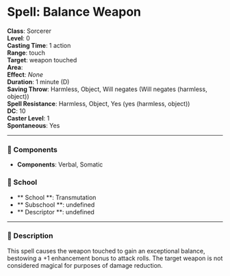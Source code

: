 
# Spell: Balance Weapon
**Class**: Sorcerer  
**Level**: 0  
**Casting Time**: 1 action  
**Range**: touch  
**Target**: weapon touched  
**Area**:   
**Effect**: _None_  
**Duration**: 1 minute (D)  
**Saving Throw**: Harmless, Object, Will negates (Will negates (harmless, object))  
**Spell Resistance**: Harmless, Object, Yes (yes (harmless, object))  
**DC**: 10  
**Caster Level**: 1  
**Spontaneous**: Yes

---

### 🔮 Components
- **Components**: Verbal, Somatic

### 🏫 School
- ** School **: Transmutation
- ** Subschool **: undefined
- ** Descriptor **: undefined
---

### 📜 Description
This spell causes the weapon touched to gain an exceptional balance, bestowing a +1 enhancement bonus to attack rolls. The target weapon is not considered magical for purposes of damage reduction.
